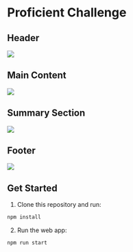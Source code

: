 # Proficient Challenge


## Header
<img src='Images/header'/>


## Main Content
<img src='Images/header'/>


## Summary Section
<img src='Images/header'/>


## Footer
<img src='Images/header'/>


## Get Started

1. Clone this repository and run:
```sh
npm install
```
2. Run the web app:
```sh
npm run start
```


